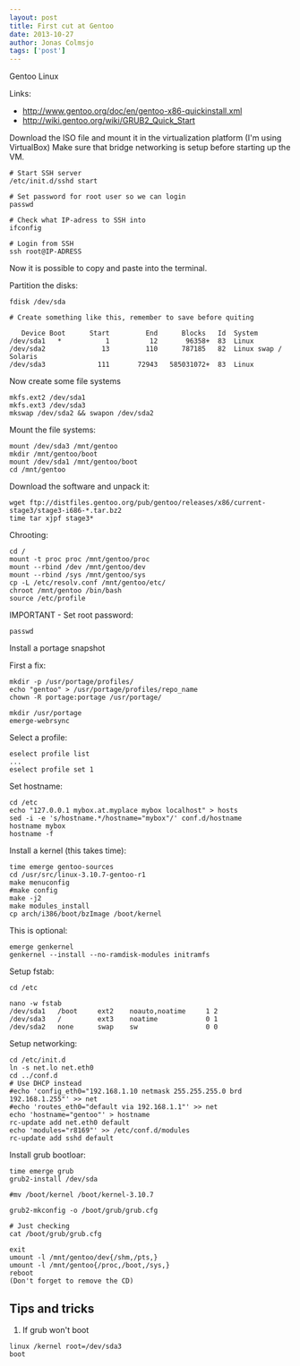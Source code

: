 ```yaml
---
layout: post
title: First cut at Gentoo
date: 2013-10-27
author: Jonas Colmsjo
tags: ['post']
---
```


Gentoo Linux


Links: 

 * http://www.gentoo.org/doc/en/gentoo-x86-quickinstall.xml
 * http://wiki.gentoo.org/wiki/GRUB2_Quick_Start

Download the ISO file and mount it in the virtualization platform (I'm using VirtualBox)
Make sure that bridge networking is setup before starting up the VM.


```
# Start SSH server
/etc/init.d/sshd start

# Set password for root user so we can login
passwd

# Check what IP-adress to SSH into
ifconfig

# Login from SSH
ssh root@IP-ADRESS
```

Now it is possible to copy and paste into the terminal.

Partition the disks:

```
fdisk /dev/sda

# Create something like this, remember to save before quiting

   Device Boot      Start         End      Blocks   Id  System
/dev/sda1   *           1          12       96358+  83  Linux
/dev/sda2              13         110      787185   82  Linux swap / Solaris
/dev/sda3             111       72943   585031072+  83  Linux
```

Now create some file systems

```
mkfs.ext2 /dev/sda1
mkfs.ext3 /dev/sda3
mkswap /dev/sda2 && swapon /dev/sda2
```

Mount the file systems:

```
mount /dev/sda3 /mnt/gentoo
mkdir /mnt/gentoo/boot
mount /dev/sda1 /mnt/gentoo/boot
cd /mnt/gentoo
```

Download the software and unpack it:

```
wget ftp://distfiles.gentoo.org/pub/gentoo/releases/x86/current-stage3/stage3-i686-*.tar.bz2
time tar xjpf stage3*
```

Chrooting:

```
cd /
mount -t proc proc /mnt/gentoo/proc
mount --rbind /dev /mnt/gentoo/dev
mount --rbind /sys /mnt/gentoo/sys
cp -L /etc/resolv.conf /mnt/gentoo/etc/ 
chroot /mnt/gentoo /bin/bash
source /etc/profile
```

IMPORTANT - Set root password:

```
passwd
```

Install a portage snapshot

First a fix:

```
mkdir -p /usr/portage/profiles/
echo "gentoo" > /usr/portage/profiles/repo_name
chown -R portage:portage /usr/portage/
```

```
mkdir /usr/portage
emerge-webrsync
```

Select a profile:

```
eselect profile list
...
eselect profile set 1
```

Set hostname:

```
cd /etc
echo "127.0.0.1 mybox.at.myplace mybox localhost" > hosts
sed -i -e 's/hostname.*/hostname="mybox"/' conf.d/hostname
hostname mybox
hostname -f
```

Install a kernel (this takes time):

```
time emerge gentoo-sources
cd /usr/src/linux-3.10.7-gentoo-r1
make menuconfig
#make config
make -j2
make modules_install
cp arch/i386/boot/bzImage /boot/kernel
```

This is optional:

```
emerge genkernel
genkernel --install --no-ramdisk-modules initramfs
```

Setup fstab:

```
cd /etc

nano -w fstab
/dev/sda1   /boot     ext2    noauto,noatime     1 2
/dev/sda3   /         ext3    noatime            0 1
/dev/sda2   none      swap    sw                 0 0

```

Setup networking:

```
cd /etc/init.d
ln -s net.lo net.eth0
cd ../conf.d
# Use DHCP instead
#echo 'config_eth0="192.168.1.10 netmask 255.255.255.0 brd 192.168.1.255"' >> net
#echo 'routes_eth0="default via 192.168.1.1"' >> net
echo 'hostname="gentoo"' > hostname
rc-update add net.eth0 default
echo 'modules="r8169"' >> /etc/conf.d/modules
rc-update add sshd default
```

Install grub bootloar:

```
time emerge grub
grub2-install /dev/sda 

#mv /boot/kernel /boot/kernel-3.10.7

grub2-mkconfig -o /boot/grub/grub.cfg

# Just checking
cat /boot/grub/grub.cfg
```

```
exit
umount -l /mnt/gentoo/dev{/shm,/pts,}
umount -l /mnt/gentoo{/proc,/boot,/sys,}
reboot
(Don't forget to remove the CD)
```

Tips and tricks
----------------

1. If grub won't boot
```
linux /kernel root=/dev/sda3
boot
```







